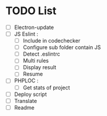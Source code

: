 TODO List
=========

* [ ] Electron-update
* [ ] JS Eslint :
  * [ ] Include in codechecker
  * [ ] Configure sub folder contain JS
  * [ ] Detect .eslintrc
  * [ ] Multi rules
  * [ ] Display result
  * [ ] Resume
* [ ] PHPLOC :
  * [ ] Get stats of project
* [ ] Deploy script
* [ ] Translate
* [ ] Readme
